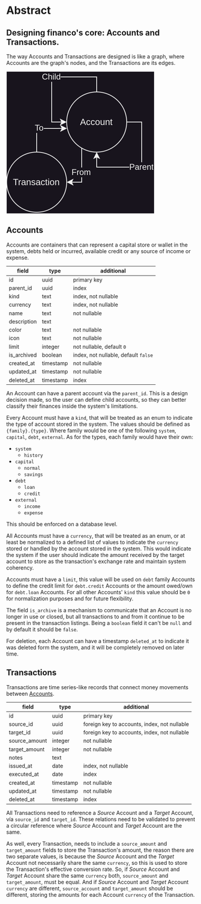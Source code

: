 # Abstract

## Designing financo's core: Accounts and Transactions.

The way Accounts and Transactions are designed is like a graph, where Accounts
are the graph's nodes, and the Transactions are its edges.

<img src="Account-Abstract.drawio.svg" alt="diagram">

## Accounts
Accounts are containers that can represent a capital store or wallet in the
system, debts held or incurred, available credit or any source of income or
expense.

| field       | type      | additional                           |
|-------------|-----------|--------------------------------------|
| id          | uuid      | primary key                          |
| parent_id   | uuid      | index                                |
| kind        | text      | index, not nullable                  |
| currency    | text      | index, not nullable                  |
| name        | text      | not nullable                         |
| description | text      |                                      |
| color       | text      | not nullable                         |
| icon        | text      | not nullable                         |
| limit       | integer   | not nullable, default `0`            |
| is_archived | boolean   | index, not nullable, default `false` |
| created_at  | timestamp | not nullable                         |
| updated_at  | timestamp | not nullable                         |
| deleted_at  | timestamp | index                                |

An Account can have a parent account vía the `parent_id`.
This is a design decision made, so the user can define child accounts,
so they can better classify their finances inside the system's limitations.

Every Account must have a `kind`, that will be treated as an enum to indicate
the type of account stored in the system.
The values should be defined as `{family}.{type}`.
Where family would be one of the following `system`, `capital`, `debt`,
`external`.
As for the types, each family would have their own:
- `system`
  - `history`
- `capital`
  - `normal`
  - `savings`
- `debt`
  - `loan`
  - `credit`
- `external`
  - `income`
  - `expense`

This should be enforced on a database level.

All Accounts must have a `currency`, that will be treated as an enum, or at
least be normalized to a defined list of values to indicate the `currency`
stored or handled by the account stored in the system.
This would indicate the system if the user should indicate the amount received
by the target account to store as the transaction's exchange rate and maintain
system coherency.

Accounts must have a `limit`, this value will be used on `debt` family Accounts 
to define the credit limit for `debt.credit` Accounts or the amount owed/own for
`debt.loan` Accounts.
For all other Accounts' `kind` this value should be `0` for normalization
purposes and for future flexibility.

The field `is_archive` is a mechanism to communicate that an Account is no
longer in use or closed, but all transactions to and from it continue to be
present in the transaction listings.
Being a `boolean` field it can't be `null` and by default it should be `false`.

For deletion, each Account can have a timestamp `deleted_at` to indicate it was
deleted form the system, and it will be completely removed on later time.

## Transactions
Transactions are time series-like records that connect money movements between
[Accounts](#accounts).

| field         | type      | additional                                   |
|---------------|-----------|----------------------------------------------|
| id            | uuid      | primary key                                  |
| source_id     | uuid      | foreign key to accounts, index, not nullable |
| target_id     | uuid      | foreign key to accounts, index, not nullable |
| source_amount | integer   | not nullable                                 |
| target_amount | integer   | not nullable                                 |
| notes         | text      |                                              |
| issued_at     | date      | index, not nullable                          |
| executed_at   | date      | index                                        |
| created_at    | timestamp | not nullable                                 |
| updated_at    | timestamp | not nullable                                 |
| deleted_at    | timestamp | index                                        |

All Transactions need to reference a *Source* Account and a *Target* Account,
vía `source_id` and `target_id`.
These relations need to be validated to prevent a circular reference where
*Source* Account and *Target* Account are the same.

As well, every Transaction, needs to include a `source_amount` and
`target_amount` fields to store the Transaction's amount, the reason there are
two separate values, is because the *Source* Account and the *Target* Account
not necessarily share the same `currency`, so this is used to store the
Transaction's effective conversion rate.
So, if *Source* Account and *Target* Account share the same `currency` both,
`source_amount` and `target_amount`, must be equal.
And if *Source* Account and *Target* Account `currency` are different,
`source_account` and `target_amount` should be different,
storing the amounts for each Account `currency` of the Transaction.


